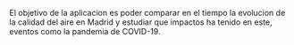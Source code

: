 El objetivo de la aplicacion es poder comparar en el tiempo la evolucion de la calidad del aire en Madrid y estudiar que impactos ha tenido en este, eventos como la pandemia de COVID-19.